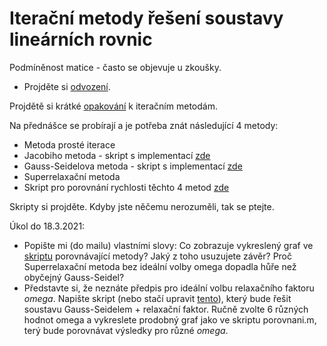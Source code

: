 # Iterační metody řešení soustavy lineárních rovnic

Podmíněnost matice - často se objevuje u zkoušky.
* Projděte si [odvození](https://github.com/SebastianLorenz/NME1cv/edit/master/cv4/podminenost_matice.pdf).

Projdětě si krátké [opakování](https://github.com/SebastianLorenz/NME1cv/edit/master/cv4/teorie_iteracni_metody.pdf) k iteračním metodám.

Na přednášce se probírají a je potřeba znát následující 4 metody:
* Metoda prosté iterace
* Jacobiho metoda - skript s implementací [zde](jacobi.m)
* Gauss-Seidelova metoda - skript s implementací [zde](gausseidel.m)
* Superrelaxační metoda
* Skript pro porovnání rychlosti těchto 4 metod [zde](porovnani.m)

Skripty si projděte. Kdyby jste něčemu nerozuměli, tak se ptejte.

Úkol do 18.3.2021:
* Popište mi (do mailu) vlastními slovy: Co zobrazuje vykreslený graf ve [skriptu](porovnani.m) porovnávající metody? Jaký z toho usuzujete závěr? Proč Superrelaxační metoda bez ideální volby omega dopadla hůře než obyčejný Gauss-Seidel?
* Představte si, že neznáte předpis pro ideální volbu relaxačního faktoru *omega*. Napište skript (nebo stačí upravit [tento](porovnani.m)), který bude řešit soustavu Gauss-Seidelem + relaxační faktor. Ručně zvolte 6 různých hodnot omega a vykreslete prodobný graf jako ve skriptu porovnani.m, terý bude porovnávat výsledky pro různé *omega*.
